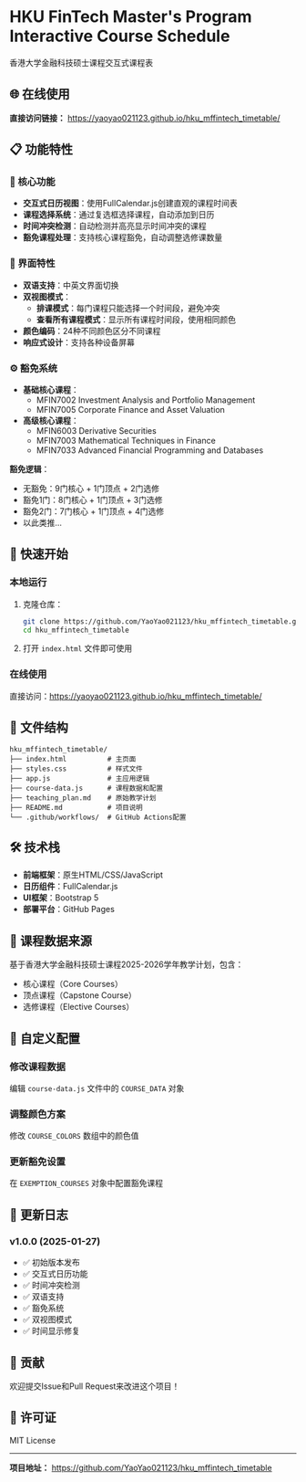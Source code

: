 # HKU FinTech Master's Program Interactive Course Schedule

香港大学金融科技硕士课程交互式课程表

## 🌐 在线使用

**直接访问链接：** https://yaoyao021123.github.io/hku_mffintech_timetable/

## 📋 功能特性

### 🎯 核心功能
- **交互式日历视图**：使用FullCalendar.js创建直观的课程时间表
- **课程选择系统**：通过复选框选择课程，自动添加到日历
- **时间冲突检测**：自动检测并高亮显示时间冲突的课程
- **豁免课程处理**：支持核心课程豁免，自动调整选修课数量

### 🎨 界面特性
- **双语支持**：中英文界面切换
- **双视图模式**：
  - **排课模式**：每门课程只能选择一个时间段，避免冲突
  - **查看所有课程模式**：显示所有课程时间段，使用相同颜色
- **颜色编码**：24种不同颜色区分不同课程
- **响应式设计**：支持各种设备屏幕

### ⚙️ 豁免系统
- **基础核心课程**：
  - MFIN7002 Investment Analysis and Portfolio Management
  - MFIN7005 Corporate Finance and Asset Valuation
- **高级核心课程**：
  - MFIN6003 Derivative Securities
  - MFIN7003 Mathematical Techniques in Finance
  - MFIN7033 Advanced Financial Programming and Databases

**豁免逻辑**：
- 无豁免：9门核心 + 1门顶点 + 2门选修
- 豁免1门：8门核心 + 1门顶点 + 3门选修
- 豁免2门：7门核心 + 1门顶点 + 4门选修
- 以此类推...

## 🚀 快速开始

### 本地运行
1. 克隆仓库：
   ```bash
   git clone https://github.com/YaoYao021123/hku_mffintech_timetable.git
   cd hku_mffintech_timetable
   ```

2. 打开 `index.html` 文件即可使用

### 在线使用
直接访问：https://yaoyao021123.github.io/hku_mffintech_timetable/

## 📁 文件结构

```
hku_mffintech_timetable/
├── index.html          # 主页面
├── styles.css          # 样式文件
├── app.js              # 主应用逻辑
├── course-data.js      # 课程数据和配置
├── teaching_plan.md    # 原始教学计划
├── README.md           # 项目说明
└── .github/workflows/  # GitHub Actions配置
```

## 🛠️ 技术栈

- **前端框架**：原生HTML/CSS/JavaScript
- **日历组件**：FullCalendar.js
- **UI框架**：Bootstrap 5
- **部署平台**：GitHub Pages

## 📅 课程数据来源

基于香港大学金融科技硕士课程2025-2026学年教学计划，包含：
- 核心课程（Core Courses）
- 顶点课程（Capstone Course）
- 选修课程（Elective Courses）

## 🔧 自定义配置

### 修改课程数据
编辑 `course-data.js` 文件中的 `COURSE_DATA` 对象

### 调整颜色方案
修改 `COURSE_COLORS` 数组中的颜色值

### 更新豁免设置
在 `EXEMPTION_COURSES` 对象中配置豁免课程

## 📝 更新日志

### v1.0.0 (2025-01-27)
- ✅ 初始版本发布
- ✅ 交互式日历功能
- ✅ 时间冲突检测
- ✅ 双语支持
- ✅ 豁免系统
- ✅ 双视图模式
- ✅ 时间显示修复

## 🤝 贡献

欢迎提交Issue和Pull Request来改进这个项目！

## 📄 许可证

MIT License

---

**项目地址：** https://github.com/YaoYao021123/hku_mffintech_timetable

